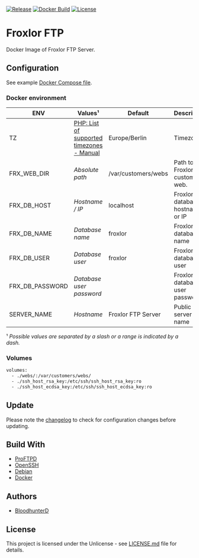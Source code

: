 [![Release](https://img.shields.io/github/v/release/bloodhunterd/froxlor-ftp-docker?include_prereleases&style=for-the-badge)](https://github.com/bloodhunterd/froxlor-ftp-docker/releases)
[![Docker Build](https://img.shields.io/docker/cloud/build/bloodhunterd/froxlor-ftp?style=for-the-badge)](https://hub.docker.com/r/bloodhunterd/froxlor-ftp)
[![License](https://img.shields.io/github/license/bloodhunterd/froxlor-ftp-docker?style=for-the-badge)](https://github.com/bloodhunterd/froxlor-ftp-docker/blob/master/LICENSE)

# Froxlor FTP

Docker Image of Froxlor FTP Server.

## Configuration

See example [Docker Compose file](https://github.com/bloodhunterd/froxlor-ftp-docker/blob/master/docker-compose.yml).

### Docker environment

| ENV | Values¹ | Default | Description
|--- |--- |--- |---
| TZ | [PHP: List of supported timezones - Manual](https://www.php.net/manual/en/timezones.php) | Europe/Berlin | Timezone.
| FRX_WEB_DIR | *Absolute path* | /var/customers/webs | Path to the Froxlor customer web.
| FRX_DB_HOST | *Hostname / IP* | localhost | Froxlor database hostname or IP
| FRX_DB_NAME | *Database name* | froxlor | Froxlor database name
| FRX_DB_USER | *Database user* | froxlor | Froxlor database user
| FRX_DB_PASSWORD | *Database user password* |  | Froxlor database user password
| SERVER_NAME | *Hostname* | Froxlor FTP Server | Public server name

¹ *Possible values are separated by a slash or a range is indicated by a dash.*

### Volumes

```bash
volumes:
  - ./webs/:/var/customers/webs/
  - ./ssh_host_rsa_key:/etc/ssh/ssh_host_rsa_key:ro
  - ./ssh_host_ecdsa_key:/etc/ssh/ssh_host_ecdsa_key:ro
```

## Update

Please note the [changelog](https://github.com/bloodhunterd/froxlor-ftp-docker/blob/master/CHANGELOG.md) to check for configuration changes before updating.

## Build With

* [ProFTPD](http://www.proftpd.org/)
* [OpenSSH](https://www.openssh.com/)
* [Debian](https://www.debian.org/)
* [Docker](https://www.docker.com/)

## Authors

* [BloodhunterD](https://github.com/bloodhunterd)

## License

This project is licensed under the Unlicense - see [LICENSE.md](https://github.com/bloodhunterd/froxlor-ftp-docker/blob/master/LICENSE) file for details.
